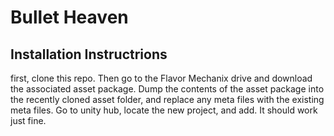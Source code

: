 # Bullet Heaven

## Installation Instructrions
first, clone this repo. Then go to the Flavor Mechanix drive and download the associated asset package. Dump the contents of the asset package into the recently cloned asset folder, and replace any meta files with the existing meta files. Go to unity hub, locate the new project, and add. It should work just fine.